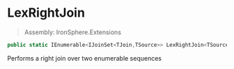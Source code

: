 ﻿

# LexRightJoin

> Assembly: IronSphere.Extensions

```csharp
public static IEnumerable<IJoinSet<TJoin,TSource>> LexRightJoin<TSource, TJoin, TKey>(this IEnumerable<TSource> source, IEnumerable<TJoin> inner, Func<TSource,TKey> outerKeySelector, Func<TJoin,TKey> innerKeySelector);
```

Performs a right join over two enumerable sequences

